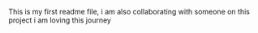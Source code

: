 This is my first readme file, 
i am also collaborating with someone on this project
i am loving this journey
